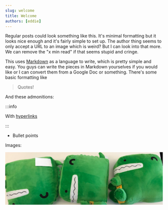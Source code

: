 ```yaml
---
slug: welcome
title: Welcome
authors: [eddie]
---
```


Regular posts could look something like this. It's minimal formatting but
it looks nice enough and it's fairly simple to set up. The author thing seems
to only accept a URL to an image which is weird? But I can look into that more. 
We can remove the "x min read" if that seems stupid and cringe. 

This uses [Markdown](https://commonmark.org/) as a language to write, which is
pretty simple and easy. You guys can write the pieces in Markdown yourselves if
you would like or I can convert them from a Google Doc or something. There's 
some basic formatting like

> Quotes!

And these admonitions:

:::info 

With [hyperlinks](https://docusaurus.io/docs/markdown-features/admonitions)

:::

- Bullet points

Images:

![Docusaurus Plushie](./docusaurus-plushie-banner.jpeg)
